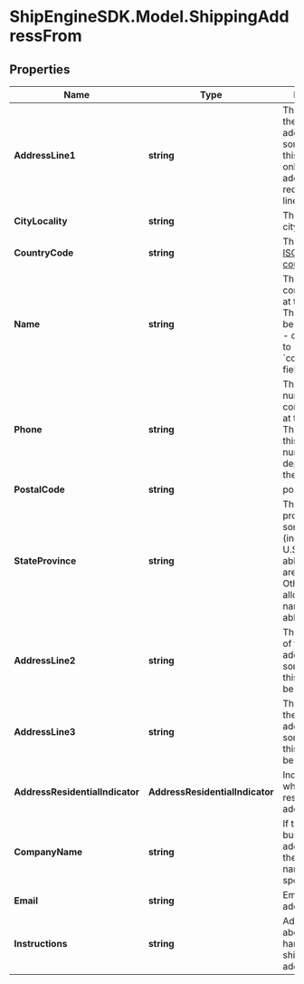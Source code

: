 # ShipEngineSDK.Model.ShippingAddressFrom

## Properties

Name | Type | Description | Notes
------------ | ------------- | ------------- | -------------
**AddressLine1** | **string** | The first line of the street address.  For some addresses, this may be the only line.  Other addresses may require 2 or 3 lines.  | 
**CityLocality** | **string** | The name of the city or locality | 
**CountryCode** | **string** | The two-letter [ISO 3166-1 country code](https://en.wikipedia.org/wiki/ISO_3166-1)  | 
**Name** | **string** | The name of a contact person at this address.  This field may be set instead of - or in addition to - the &#x60;company_name&#x60; field.  | 
**Phone** | **string** | The phone number of a contact person at this address.  The format of this phone number varies depending on the country.  | 
**PostalCode** | **string** | postal code | 
**StateProvince** | **string** | The state or province.  For some countries (including the U.S.) only abbreviations are allowed.  Other countries allow the full name or abbreviation.  | 
**AddressLine2** | **string** | The second line of the street address.  For some addresses, this line may not be needed.  | [optional] 
**AddressLine3** | **string** | The third line of the street address.  For some addresses, this line may not be needed.  | [optional] 
**AddressResidentialIndicator** | **AddressResidentialIndicator** | Indicates whether this is a residential address. | [optional] 
**CompanyName** | **string** | If this is a business address, then the company name should be specified here.  | [optional] 
**Email** | **string** | Email for the address owner.  | [optional] 
**Instructions** | **string** | Additional text about how to handle the shipment at this address.  | [optional] 

